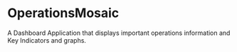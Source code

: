 # OperationsMosaic
A Dashboard Application that displays important operations information and Key Indicators and graphs.

